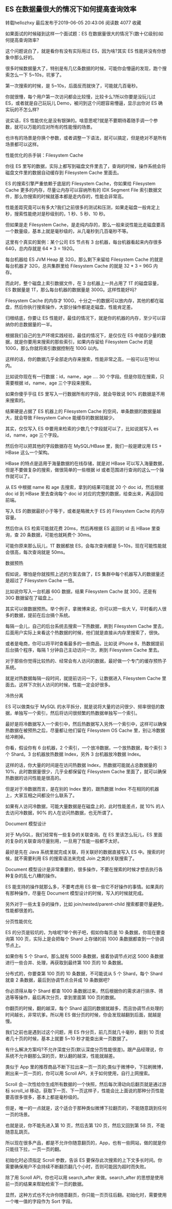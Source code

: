 
## ES 在数据量很大的情况下如何提高查询效率
转载hellozhxy 最后发布于2019-06-05 20:43:06 阅读数 4077  收藏

如果面试的时候碰到这样一个面试题：ES 在数据量很大的情况下(数十亿级别)如何提高查询效率?

这个问题说白了，就是看你有没有实际用过 ES，因为啥?其实 ES 性能并没有你想象中那么好的。

很多时候数据量大了，特别是有几亿条数据的时候，可能你会懵逼的发现，跑个搜索怎么一下 5~10s，坑爹了。

第一次搜索的时候，是 5~10s，后面反而就快了，可能就几百毫秒。

你就很懵，每个用户第一次访问都会比较慢，比较卡么?所以你要是没玩儿过 ES，或者就是自己玩玩儿 Demo，被问到这个问题容易懵逼，显示出你对 ES 确实玩的不怎么样?

说实话，ES 性能优化是没有银弹的。啥意思呢?就是不要期待着随手调一个参数，就可以万能的应对所有的性能慢的场景。

也许有的场景是你换个参数，或者调整一下语法，就可以搞定，但是绝对不是所有场景都可以这样。

性能优化的杀手锏：Filesystem Cache

你往 ES 里写的数据，实际上都写到磁盘文件里去了，查询的时候，操作系统会将磁盘文件里的数据自动缓存到 Filesystem Cache 里面去。



ES 的搜索引擎严重依赖于底层的 Filesystem Cache，你如果给 Filesystem Cache 更多的内存，尽量让内存可以容纳所有的 IDX Segment File 索引数据文件，那么你搜索的时候就基本都是走内存的，性能会非常高。

性能差距究竟可以有多大?我们之前很多的测试和压测，如果走磁盘一般肯定上秒，搜索性能绝对是秒级别的，1 秒、5 秒、10 秒。

但如果是走 Filesystem Cache，是走纯内存的，那么一般来说性能比走磁盘要高一个数量级，基本上就是毫秒级的，从几毫秒到几百毫秒不等。

这里有个真实的案例：某个公司 ES 节点有 3 台机器，每台机器看起来内存很多 64G，总内存就是 64 * 3 = 192G。

每台机器给 ES JVM Heap 是 32G，那么剩下来留给 Filesystem Cache 的就是每台机器才 32G，总共集群里给 Filesystem Cache 的就是 32 * 3 = 96G 内存。

而此时，整个磁盘上索引数据文件，在 3 台机器上一共占用了 1T 的磁盘容量，ES 数据量是 1T，那么每台机器的数据量是 300G。这样性能好吗?

Filesystem Cache 的内存才 100G，十分之一的数据可以放内存，其他的都在磁盘，然后你执行搜索操作，大部分操作都是走磁盘，性能肯定差。

归根结底，你要让 ES 性能好，最佳的情况下，就是你的机器的内存，至少可以容纳你的总数据量的一半。

根据我们自己的生产环境实践经验，最佳的情况下，是仅仅在 ES 中就存少量的数据，就是你要用来搜索的那些索引，如果内存留给 Filesystem Cache 的是 100G，那么你就将索引数据控制在 100G 以内。

这样的话，你的数据几乎全部走内存来搜索，性能非常之高，一般可以在1秒以内。

比如说你现在有一行数据：id，name，age .... 30 个字段。但是你现在搜索，只需要根据 id，name，age 三个字段来搜索。

如果你傻乎乎往 ES 里写入一行数据所有的字段，就会导致说 90% 的数据是不用来搜索的。

结果硬是占据了 ES 机器上的 Filesystem Cache 的空间，单条数据的数据量越大，就会导致 Filesystem Cahce 能缓存的数据就越少。

其实，仅仅写入 ES 中要用来检索的少数几个字段就可以了，比如说就写入 es id，name，age 三个字段。

然后你可以把其他的字段数据存在 MySQL/HBase 里，我们一般是建议用 ES + HBase 这么一个架构。

HBase 的特点是适用于海量数据的在线存储，就是对 HBase 可以写入海量数据，但是不要做复杂的搜索，做很简单的一些根据 id 或者范围进行查询的这么一个操作就可以了。

从 ES 中根据 name 和 age 去搜索，拿到的结果可能就 20 个 doc id，然后根据 doc id 到 HBase 里去查询每个 doc id 对应的完整的数据，给查出来，再返回给前端。

写入 ES 的数据最好小于等于，或者是略微大于 ES 的 Filesystem Cache 的内存容量。

然后你从 ES 检索可能就花费 20ms，然后再根据 ES 返回的 id 去 HBase 里查询，查 20 条数据，可能也就耗费个 30ms。

可能你原来那么玩儿，1T 数据都放 ES，会每次查询都是 5~10s，现在可能性能就会很高，每次查询就是 50ms。

数据预热

假如说，哪怕是你就按照上述的方案去做了，ES 集群中每个机器写入的数据量还是超过了 Filesystem Cache 一倍。

比如说你写入一台机器 60G 数据，结果 Filesystem Cache 就 30G，还是有 30G 数据留在了磁盘上。

其实可以做数据预热。举个例子，拿微博来说，你可以把一些大 V，平时看的人很多的数据，提前在后台搞个系统。

每隔一会儿，自己的后台系统去搜索一下热数据，刷到 Filesystem Cache 里去，后面用户实际上来看这个热数据的时候，他们就是直接从内存里搜索了，很快。

或者是电商，你可以将平时查看最多的一些商品，比如说 iPhone 8，热数据提前后台搞个程序，每隔 1 分钟自己主动访问一次，刷到 Filesystem Cache 里去。

对于那些你觉得比较热的、经常会有人访问的数据，最好做一个专门的缓存预热子系统。

就是对热数据每隔一段时间，就提前访问一下，让数据进入 Filesystem Cache 里面去。这样下次别人访问的时候，性能一定会好很多。

冷热分离

ES 可以做类似于 MySQL 的水平拆分，就是说将大量的访问很少、频率很低的数据，单独写一个索引，然后将访问很频繁的热数据单独写一个索引。

最好是将冷数据写入一个索引中，然后热数据写入另外一个索引中，这样可以确保热数据在被预热之后，尽量都让他们留在 Filesystem OS Cache 里，别让冷数据给冲刷掉。

你看，假设你有 6 台机器，2 个索引，一个放冷数据，一个放热数据，每个索引 3 个 Shard。3 台机器放热数据 Index，另外 3 台机器放冷数据 Index。

这样的话，你大量的时间是在访问热数据 Index，热数据可能就占总数据量的 10%，此时数据量很少，几乎全都保留在 Filesystem Cache 里面了，就可以确保热数据的访问性能是很高的。

但是对于冷数据而言，是在别的 Index 里的，跟热数据 Index 不在相同的机器上，大家互相之间都没什么联系了。

如果有人访问冷数据，可能大量数据是在磁盘上的，此时性能差点，就 10% 的人去访问冷数据，90% 的人在访问热数据，也无所谓了。

Document 模型设计

对于 MySQL，我们经常有一些复杂的关联查询。在 ES 里该怎么玩儿，ES 里面的复杂的关联查询尽量别用，一旦用了性能一般都不太好。

最好是先在 Java 系统里就完成关联，将关联好的数据直接写入 ES 中。搜索的时候，就不需要利用 ES 的搜索语法来完成 Join 之类的关联搜索了。

Document 模型设计是非常重要的，很多操作，不要在搜索的时候才想去执行各种复杂的乱七八糟的操作。

ES 能支持的操作就那么多，不要考虑用 ES 做一些它不好操作的事情。如果真的有那种操作，尽量在 Document 模型设计的时候，写入的时候就完成。

另外对于一些太复杂的操作，比如 join/nested/parent-child 搜索都要尽量避免，性能都很差的。

分页性能优化

ES 的分页是较坑的，为啥呢?举个例子吧，假如你每页是 10 条数据，你现在要查询第 100 页，实际上是会把每个 Shard 上存储的前 1000 条数据都查到一个协调节点上。

如果你有 5 个 Shard，那么就有 5000 条数据，接着协调节点对这 5000 条数据进行一些合并、处理，再获取到最终第 100 页的 10 条数据。

分布式的，你要查第 100 页的 10 条数据，不可能说从 5 个 Shard，每个 Shard 就查 2 条数据，最后到协调节点合并成 10 条数据吧?

你必须得从每个 Shard 都查 1000 条数据过来，然后根据你的需求进行排序、筛选等等操作，最后再次分页，拿到里面第 100 页的数据。

你翻页的时候，翻的越深，每个 Shard 返回的数据就越多，而且协调节点处理的时间越长，非常坑爹。所以用 ES 做分页的时候，你会发现越翻到后面，就越是慢。

我们之前也是遇到过这个问题，用 ES 作分页，前几页就几十毫秒，翻到 10 页或者几十页的时候，基本上就要 5~10 秒才能查出来一页数据了。

有什么解决方案吗?不允许深度分页(默认深度分页性能很差)。跟产品经理说，你系统不允许翻那么深的页，默认翻的越深，性能就越差。

类似于 App 里的推荐商品不断下拉出来一页一页的;类似于微博中，下拉刷微博，刷出来一页一页的，你可以用 Scroll API，关于如何使用，自行上网搜索。

Scroll 会一次性给你生成所有数据的一个快照，然后每次滑动向后翻页就是通过游标 scroll_id 移动，获取下一页、下一页这样子，性能会比上面说的那种分页性能要高很多很多，基本上都是毫秒级的。

但是，唯一的一点就是，这个适合于那种类似微博下拉翻页的，不能随意跳到任何一页的场景。

也就是说，你不能先进入第 10 页，然后去第 120 页，然后又回到第 58 页，不能随意乱跳页。

所以现在很多产品，都是不允许你随意翻页的，App，也有一些网站，做的就是你只能往下拉，一页一页的翻。

初始化时必须指定 Scroll 参数，告诉 ES 要保存此次搜索的上下文多长时间。你需要确保用户不会持续不断翻页翻几个小时，否则可能因为超时而失败。

除了用 Scroll API，你也可以用 search_after 来做。search_after 的思想是使用前一页的结果来帮助检索下一页的数据。

显然，这种方式也不允许你随意翻页，你只能一页页往后翻。初始化时，需要使用一个唯一值的字段作为 Sort 字段。

